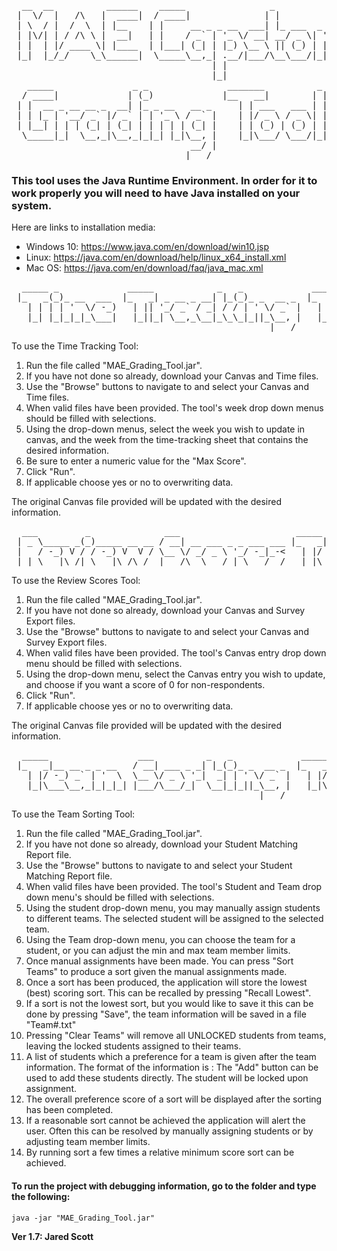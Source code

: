 <pre>  __  __          ______    _____                _                   
 |  \/  |   /\   |  ____|  / ____|              | |      
 | \  / |  /  \  | |__    | |     __ _ _ __  ___| |_ ___  _ __   ___
 | |\/| | / /\ \ |  __|   | |    / _` | '_ \/ __| __/ _ \| '_ \ / _ \
 | |  | |/ ____ \| |____  | |___| (_| | |_) \__ \ || (_) | | | |  __/
 |_|  |_/_/    \_\______|  \_____\__,_| .__/|___/\__\___/|_| |_|\___|
                                      | |
                                      |_|     
   _____               _ _               _______          _
  / ____|             | (_)             |__   __|        | |
 | |  __ _ __ __ _  __| |_ _ __   __ _     | | ___   ___ | |
 | | |_ | '__/ _` |/ _` | | '_ \ / _` |    | |/ _ \ / _ \| |
 | |__| | | | (_| | (_| | | | | | (_| |    | | (_) | (_) | |
  \_____|_|  \__,_|\__,_|_|_| |_|\__, |    |_|\___/ \___/|_|
                                  __/ |
                                 |___/</pre>                       
### This tool uses the Java Runtime Environment. In order for it to work properly you will need to have Java installed on your system. 

Here are links to installation media:    
 - Windows 10: https://www.java.com/en/download/win10.jsp   
 - Linux: https://java.com/en/download/help/linux_x64_install.xml   
 - Mac OS: https://java.com/en/download/faq/java_mac.xml   

<pre>  _____ _             _____            _   _             _____         _
 |_   _(_)_ __  ___  |_   _| _ __ _ __| |_(_)_ _  __ _  |_   _|__  ___| |
   | | | | '  \/ -_)   | || '_/ _` / _| / / | ' \/ _` |   | |/ _ \/ _ \ |
   |_| |_|_|_|_\___|   |_||_| \__,_\__|_\_\_|_||_\__, |   |_|\___/\___/_|
                                                 |___/</pre>
To use the Time Tracking Tool:
1. Run the file called "MAE_Grading_Tool.jar".
2. If you have not done so already, download your Canvas and Time files. 
3. Use the "Browse" buttons to navigate to and select your Canvas and Time files.
4. When valid files have been provided. The tool's week drop down menus should be 
   filled with selections.
5. Using the drop-down menus, select the week you wish to update in canvas, and 
   the week from the time-tracking sheet that contains the desired information.
6. Be sure to enter a numeric value for the "Max Score". 
7. Click "Run".
8. If applicable choose yes or no to overwriting data.      

The original Canvas file provided will be updated with the desired information. 

<pre>  ___         _              ___                      _____         _
 | _ \_____ _(_)_____ __ __ / __| __ ___ _ _ ___ ___ |_   _|__  ___| |
 |   / -_) V / / -_) V  V / \__ \/ _/ _ \ '_/ -_|_-<   | |/ _ \/ _ \ |
 |_|_\___|\_/|_\___|\_/\_/  |___/\__\___/_| \___/__/   |_|\___/\___/_|</pre>

To use the Review Scores Tool:
1. Run the file called "MAE_Grading_Tool.jar".
2. If you have not done so already, download your Canvas and Survey Export files. 
3. Use the "Browse" buttons to navigate to and select your Canvas and Survey 
   Export files.
4. When valid files have been provided. The tool's Canvas entry drop down menu 
   should be filled with selections.
5. Using the drop-down menu, select the Canvas entry you wish to update, and choose 
   if you want a score of 0 for non-respondents.
6. Click "Run".
7. If applicable choose yes or no to overwriting data.
    
The original Canvas file provided will be updated with the desired information.

<pre>  _____                 ___          _   _             _____         _
 |_   _|__ __ _ _ __   / __| ___ _ _| |_(_)_ _  __ _  |_   _|__  ___| |
   | |/ -_) _` | '  \  \__ \/ _ \ '_|  _| | ' \/ _` |   | |/ _ \/ _ \ |
   |_|\___\__,_|_|_|_| |___/\___/_|  \__|_|_||_\__, |   |_|\___/\___/_|
                                               |___/</pre>
To use the Team Sorting Tool:
1. Run the file called "MAE_Grading_Tool.jar".
2. If you have not done so already, download your Student Matching Report file. 
3. Use the "Browse" buttons to navigate to and select your Student Matching Report file.
4. When valid files have been provided. The tool's Student and Team drop down menu's 
   should be filled with selections.
5. Using the student drop-down menu, you may manually assign students to different teams. 
   The selected student will be assigned to the selected team.  
6. Using the Team drop-down menu, you can choose the team for a student, or you can 
   adjust the min and max team member limits. 
7. Once manual assignments have been made. You can press "Sort Teams" to produce a 
   sort given the manual assignments made. 
8. Once a sort has been produced, the application will store the lowest (best) scoring sort. 
   This can be recalled by pressing "Recall Lowest". 
9. If a sort is not the lowest sort, but you would like to save it this can be done by 
   pressing "Save", the team information will be saved in a file "Team#.txt"
10. Pressing "Clear Teams" will remove all UNLOCKED students from teams, leaving the 
    locked students assigned to their teams. 
11. A list of students which a preference for a team is given after the team information.
    The format of the information is <Student Name> : <Preference for this team> 
    The "Add" button can be used to add these students directly. The student will be 
    locked upon assignment. 
12. The overall preference score of a sort will be displayed after the sorting has been completed. 
13. If a reasonable sort cannot be achieved the application will alert the user. Often this can 
    be resolved by manually assigning students or by adjusting team member limits.  
14. By running sort a few times a relative minimum score sort can be achieved. 
    

#### To run the project with debugging information, go to the folder and type the following:

`java -jar "MAE_Grading_Tool.jar"` 

**Ver 1.7: Jared Scott**

